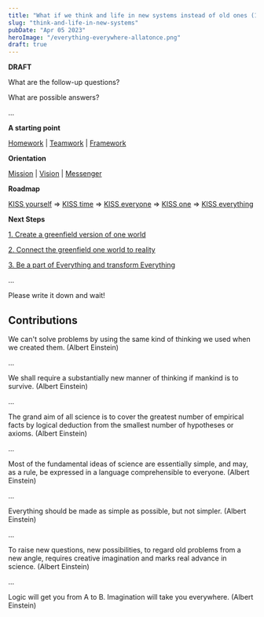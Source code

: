 ```yaml
---
title: "What if we think and life in new systems instead of old ones (1/3) ?"
slug: "think-and-life-in-new-systems"
pubDate: "Apr 05 2023"
heroImage: "/everything-everywhere-allatonce.png"
draft: true
---
```


**DRAFT**

What are the follow-up questions?

What are possible answers?

...

**A starting point**

[Homework](http://kiss-yourself.world) | [Teamwork](http://kiss-everyone.world) | [Framework](http://kiss-everything.world)

**Orientation**

[Mission](http://kiss-time.world) | [Vision](http://kiss-one.world) | [Messenger](http://kiss-everything.world)

**Roadmap**

[KISS yourself](http://kiss-yourself.world) => [KISS time](http://kiss-time.world) => [KISS everyone](http://kiss-everyone.world) => [KISS one](http://kiss-one.world) => [KISS everything](http://kiss-everything.world)

**Next Steps**

[1. Create a greenfield version of one world](http://kiss-one.world)

[2. Connect the greenfield one world to reality](http://kiss-everyone.world)

[3. Be a part of Everything and transform Everything](http://kiss-time.world)

...

Please write it down and wait!

## Contributions

We can't solve problems by using the same kind of thinking we used when we created them. (Albert Einstein)

...

We shall require a substantially new manner of thinking if mankind is to survive. (Albert Einstein)

...

The grand aim of all science is to cover the greatest number of empirical facts by logical deduction from the smallest number of hypotheses or axioms. (Albert Einstein)

...

Most of the fundamental ideas of science are essentially simple, and may, as a rule, be expressed in a language comprehensible to everyone. (Albert Einstein)

...

Everything should be made as simple as possible, but not simpler. (Albert Einstein)

...

To raise new questions, new possibilities, to regard old problems from a new angle, requires creative imagination and marks real advance in science. (Albert Einstein)

...

Logic will get you from A to B. Imagination will take you everywhere. (Albert Einstein)
